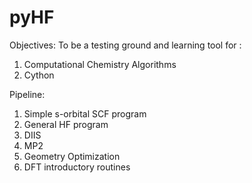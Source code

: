 pyHF
====

Objectives: To be a testing ground and learning tool for :
  1. Computational Chemistry Algorithms
  2. Cython

Pipeline:
  1. Simple s-orbital SCF program
  2. General HF program
  3. DIIS
  4. MP2
  5. Geometry Optimization
  6. DFT introductory routines
